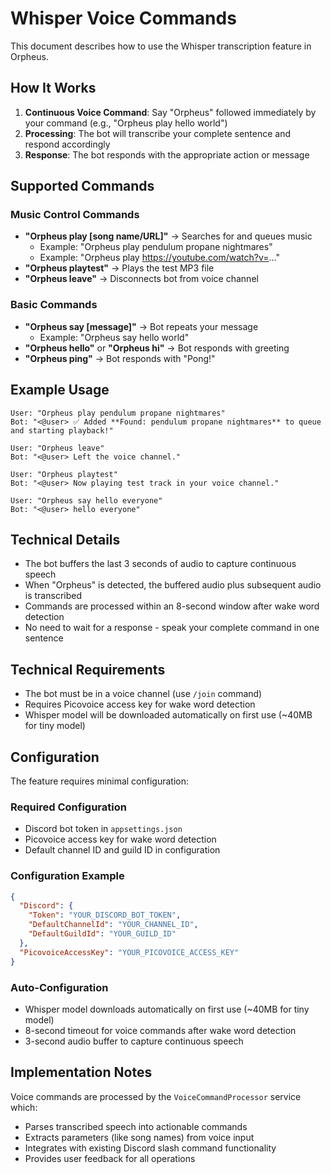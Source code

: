 # Whisper Voice Commands

This document describes how to use the Whisper transcription feature in Orpheus.

## How It Works

1. **Continuous Voice Command**: Say "Orpheus" followed immediately by your command (e.g., "Orpheus play hello world")
2. **Processing**: The bot will transcribe your complete sentence and respond accordingly
3. **Response**: The bot responds with the appropriate action or message

## Supported Commands

### Music Control Commands
- **"Orpheus play [song name/URL]"** → Searches for and queues music
  - Example: "Orpheus play pendulum propane nightmares"
  - Example: "Orpheus play https://youtube.com/watch?v=..."
- **"Orpheus playtest"** → Plays the test MP3 file
- **"Orpheus leave"** → Disconnects bot from voice channel

### Basic Commands  
- **"Orpheus say [message]"** → Bot repeats your message
  - Example: "Orpheus say hello world"
- **"Orpheus hello"** or **"Orpheus hi"** → Bot responds with greeting
- **"Orpheus ping"** → Bot responds with "Pong!"

## Example Usage

```
User: "Orpheus play pendulum propane nightmares"
Bot: "<@user> ✅ Added **Found: pendulum propane nightmares** to queue and starting playback!"
```

```
User: "Orpheus leave"
Bot: "<@user> Left the voice channel."
```

```
User: "Orpheus playtest"
Bot: "<@user> Now playing test track in your voice channel."
```

```
User: "Orpheus say hello everyone"
Bot: "<@user> hello everyone"
```

## Technical Details

- The bot buffers the last 3 seconds of audio to capture continuous speech
- When "Orpheus" is detected, the buffered audio plus subsequent audio is transcribed
- Commands are processed within an 8-second window after wake word detection
- No need to wait for a response - speak your complete command in one sentence

## Technical Requirements

- The bot must be in a voice channel (use `/join` command)
- Requires Picovoice access key for wake word detection
- Whisper model will be downloaded automatically on first use (~40MB for tiny model)

## Configuration

The feature requires minimal configuration:

### Required Configuration
- Discord bot token in `appsettings.json`
- Picovoice access key for wake word detection
- Default channel ID and guild ID in configuration

### Configuration Example
```json
{
  "Discord": {
    "Token": "YOUR_DISCORD_BOT_TOKEN",
    "DefaultChannelId": "YOUR_CHANNEL_ID",
    "DefaultGuildId": "YOUR_GUILD_ID"
  },
  "PicovoiceAccessKey": "YOUR_PICOVOICE_ACCESS_KEY"
}
```

### Auto-Configuration
- Whisper model downloads automatically on first use (~40MB for tiny model)
- 8-second timeout for voice commands after wake word detection
- 3-second audio buffer to capture continuous speech

## Implementation Notes

Voice commands are processed by the `VoiceCommandProcessor` service which:
- Parses transcribed speech into actionable commands
- Extracts parameters (like song names) from voice input
- Integrates with existing Discord slash command functionality
- Provides user feedback for all operations